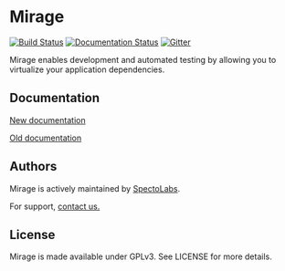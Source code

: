 Mirage
======

[![Build Status](https://travis-ci.org/SpectoLabs/mirage.png?branch=master)](https://travis-ci.org/SpectoLabs/mirage)
[![Documentation Status](https://readthedocs.org/projects/mirage/badge/?version=latest)](http://mirage.readthedocs.org/en/latest/?badge=latest)
[![Gitter](https://badges.gitter.im/Join%20Chat.svg)](https://gitter.im/SpectoLabs/mirage?utm_source=badge&utm_medium=badge&utm_campaign=pr-badge&utm_content=body_badge)

Mirage enables development and automated testing by allowing you to virtualize your application dependencies.


## Documentation

[New documentation](https://github.com/SpectoLabs/mirage/wiki)

[Old documentation](<http://mirage.readthedocs.org/en/latest/?badge=latest/>)

## Authors

Mirage is actively maintained by [SpectoLabs](http://specto.io).

For support, [contact us.](mailto:contact@specto.io)

## License

Mirage is made available under GPLv3. See LICENSE for more details.
